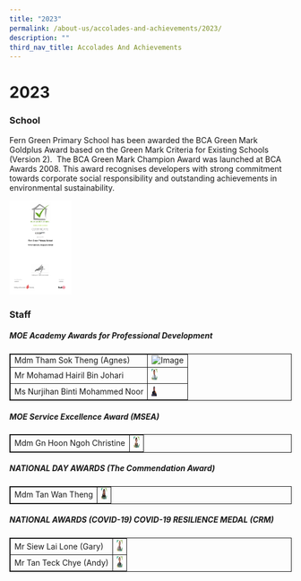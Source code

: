 ```yaml
---
title: "2023"
permalink: /about-us/accolades-and-achievements/2023/
description: ""
third_nav_title: Accolades And Achievements
---
```

# 2023
### School

Fern Green Primary School has been awarded the BCA Green Mark Goldplus Award based on the Green Mark Criteria for Existing Schools (Version 2). &nbsp;The BCA Green Mark Champion Award was launched at BCA Awards 2008. This award recognises developers with strong commitment towards corporate social responsibility and outstanding achievements in environmental sustainability.

<img height="168" width="111" alt="Image" src="/images/Awards/gm4013_fern_green_primary_school_e-cert(signed).jpg">


### Staff

<style>
table, td, th {
  border: 1px solid;
}

table {
  width: 100%;
  border-collapse: collapse;
}
</style>

<h5>MOE Academy Awards for Professional Development</h5>

<table>
  <tbody><tr>
    <td>Mdm Tham Sok Theng (Agnes)</td>
    <td class="tg-8jgo"><img height="20" width="10" alt="Image" src=""></td>
  </tr>
  <tr>
    <td>Mr Mohamad Hairil Bin Johari</td>
    <td class="tg-8jgo"><img height="20" width="10" alt="Image" src="/images/Awards/mr%20mohamad%20hairil%20bin%20johari.jpg"></td>
  </tr>
		<tr>
    <td>Ms Nurjihan Binti Mohammed Noor</td>
    <td class="tg-8jgo"><img height="20" width="10" alt="Image" src="/images/Awards/mdm%20nurjihan%20binti%20mohammed%20noor%201.jpg"></td>
  </tr>
</tbody></table>

<style>
table, td, th {
  border: 1px solid;
}

table {
  width: 100%;
  border-collapse: collapse;
}
</style>

<h5>MOE Service Excellence Award (MSEA)</h5>

<table>
  <tbody><tr>
    <td>Mdm Gn Hoon Ngoh Christine</td>
    <td class="tg-8jgo"><img height="20" width="10" alt="Image" src="/images/Awards/mdm%20gn%20hoon%20ngoh%20christine.jpg"></td>
  </tr>
</tbody></table>

<style>
table, td, th {
  border: 1px solid;
}

table {
  width: 100%;
  border-collapse: collapse;
}
</style>

<h5>NATIONAL DAY AWARDS (The Commendation Award)</h5>

<table>
  <tbody><tr>
    <td>Mdm Tan Wan Theng</td>
    <td class="tg-8jgo"><img height="20" width="10" alt="Image" src="/images/Awards/mdm%20tan%20wan%20theng.jpg"></td>
  </tr>
</tbody></table>

<style>
table, td, th {
  border: 1px solid;
}

table {
  width: 100%;
  border-collapse: collapse;
}
</style>

<h5>NATIONAL AWARDS (COVID-19) COVID-19 RESILIENCE MEDAL (CRM)</h5>

<table>
  <tbody><tr>
    <td>Mr Siew Lai Lone (Gary)</td>
    <td class="tg-8jgo"><img height="20" width="10" alt="Image" src="/images/Awards/mr%20siew%20lai%20lone%20gary.jpg"></td>
  </tr>
  <tr>
    <td>Mr Tan Teck Chye (Andy)</td>
    <td class="tg-8jgo"><img height="20" width="10" alt="Image" src="/images/Awards/mr%20tan%20teck%20chye%20andy.jpg"></td>
  </tr>
</tbody></table>